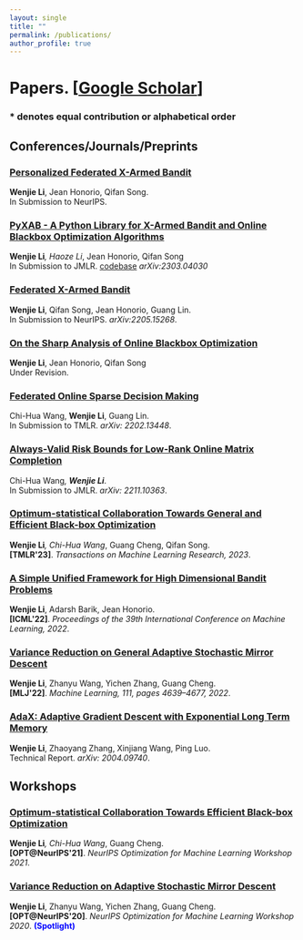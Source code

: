 ```yaml
---
layout: single
title: ""
permalink: /publications/
author_profile: true
---
```

# <i class="fa fa-fw fa-paste"></i> Papers. [[Google Scholar](https://scholar.google.com/citations?user=4jlUpjEAAAAJ&hl=en)] #


### * denotes equal contribution or alphabetical order


## Conferences/Journals/Preprints

### [Personalized Federated X-Armed Bandit]()
**Wenjie Li**, Jean Honorio, Qifan Song. \
In Submission to NeurIPS. 



### [PyXAB - A Python Library for X-Armed Bandit and Online Blackbox Optimization Algorithms](https://williamlwj.github.io/About//publications/PyXAB)
**Wenjie Li**<sup>*</sup>, Haoze Li<sup>*</sup>, Jean Honorio, Qifan Song\
In Submission to JMLR. [codebase](https://github.com/WilliamLwj/PyXAB) _arXiv:2303.04030_



### [Federated X-Armed Bandit](https://williamlwj.github.io/About//publications/Fed-X)
**Wenjie Li**, Qifan Song, Jean Honorio, Guang Lin. \
In Submission to NeurIPS. _arXiv:2205.15268_.



### [On the Sharp Analysis of Online Blackbox Optimization]()
**Wenjie Li**, Jean Honorio, Qifan Song\
Under Revision. 


### [Federated Online Sparse Decision Making](https://williamlwj.github.io/About//publications/Fed-LASSO)
Chi-Hua Wang, **Wenjie Li**, Guang Lin. \
In Submission to TMLR. _arXiv: 2202.13448_.

### [Always-Valid Risk Bounds for Low-Rank Online Matrix Completion](https://williamlwj.github.io/About//publications/always_valid)
Chi-Hua Wang<sup>*</sup>, **Wenjie Li**<sup>*</sup>. \
In Submission to JMLR. _arXiv: 2211.10363_.


### [Optimum-statistical Collaboration Towards General and Efficient Black-box Optimization](https://williamlwj.github.io/About//publications/VHCT)
**Wenjie Li**<sup>*</sup>, Chi-Hua Wang<sup>*</sup>, Guang Cheng, Qifan Song. \
**[TMLR'23]**. _Transactions on Machine Learning Research, 2023_.



### [A Simple Unified Framework for High Dimensional Bandit Problems](https://williamlwj.github.io/About//publications/Bandit_framework)
**Wenjie Li**, Adarsh Barik, Jean Honorio. \
**[ICML'22]**. _Proceedings of the 39th International Conference on Machine Learning, 2022_.


### [Variance Reduction on General Adaptive Stochastic Mirror Descent](https://williamlwj.github.io/About//publications/SVRGMD)
**Wenjie Li**, Zhanyu Wang, Yichen Zhang, Guang Cheng. \
**[MLJ'22]**. _Machine Learning, 111, pages 4639–4677, 2022_.



### [AdaX: Adaptive Gradient Descent with Exponential Long Term Memory](https://williamlwj.github.io/About//publications/AdaX)
**Wenjie Li**, Zhaoyang Zhang, Xinjiang Wang, Ping Luo. \
Technical Report. _arXiv: 2004.09740_. 





## Workshops

### [Optimum-statistical Collaboration Towards Efficient Black-box Optimization](https://williamlwj.github.io/About//publications/VHCT)
**Wenjie Li**<sup>*</sup>, Chi-Hua Wang<sup>*</sup>, Guang Cheng. \
**[OPT@NeurIPS'21]**. _NeurIPS Optimization for Machine Learning Workshop 2021_.


### [Variance Reduction on Adaptive Stochastic Mirror Descent](https://williamlwj.github.io/About//publications/SVRGMD)
**Wenjie Li**, Zhanyu Wang, Yichen Zhang, Guang Cheng. \
**[OPT@NeurIPS'20]**. _NeurIPS Optimization for Machine Learning Workshop 2020_. <span style="color:blue"> <b> (Spotlight) </b> </span>
